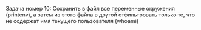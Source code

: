 Задача номер 10: Сохранить в файл все переменные окружения (printenv), а затем из этого файла в другой отфильтровать только те, что не содержат имя текущего пользователя (whoami)
